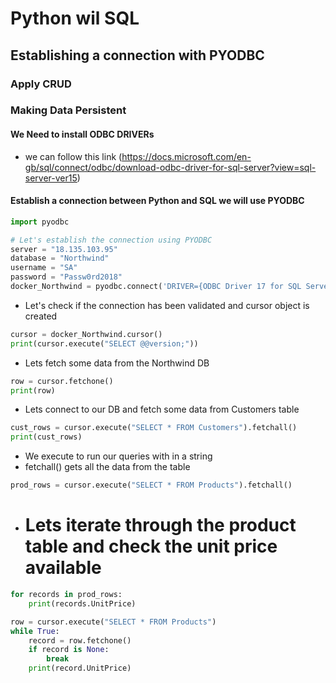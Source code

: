 # Python wil SQL

## Establishing a connection with PYODBC

### Apply CRUD

### Making Data Persistent

#### We Need to install ODBC DRIVERs
- we can follow this link
(https://docs.microsoft.com/en-gb/sql/connect/odbc/download-odbc-driver-for-sql-server?view=sql-server-ver15)

####  Establish a connection between Python and SQL we will use PYODBC
```python
import pyodbc

# Let's establish the connection using PYODBC
server = "18.135.103.95"
database = "Northwind"
username = "SA"
password = "Passw0rd2018"
docker_Northwind = pyodbc.connect('DRIVER={ODBC Driver 17 for SQL Server};SERVER='+server+';DATABASE='+database+';UID='+username+';PWD='+ password)
```

- Let's check if the connection has been validated and cursor object is created

```python
cursor = docker_Northwind.cursor()
print(cursor.execute("SELECT @@version;"))
```

- Lets fetch some data from the Northwind DB
```python
row = cursor.fetchone()
print(row)
```

-  Lets connect to our DB and fetch some data from Customers table
```python
cust_rows = cursor.execute("SELECT * FROM Customers").fetchall()
print(cust_rows)
```

- We execute to run our queries with in a string
- fetchall() gets all the data from the table
```python
prod_rows = cursor.execute("SELECT * FROM Products").fetchall()
```
- # Lets iterate through the product table and check the unit price available
``` python
for records in prod_rows:
    print(records.UnitPrice)

row = cursor.execute("SELECT * FROM Products")
while True:
    record = row.fetchone()
    if record is None:
        break
    print(record.UnitPrice)
```